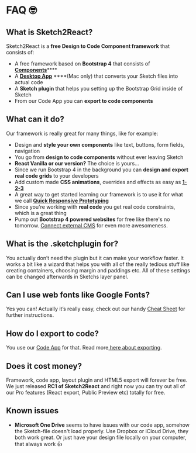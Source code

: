 # FAQ 🤓

## What is Sketch2React?

Sketch2React is a **free Design to Code Component framework** that consists of:

* A free framework based on **Bootstrap 4** that consists of [**Components**](https://sketch2react.gitbook.io/sketch2react-io/develop/components)\*\*\*\*
* A [**Desktop App**](https://sketch2react.gitbook.io/sketch2react-io/develop/code-app) ****\(Mac only\) that converts your Sketch files into actual code
* A **Sketch plugin** that helps you setting up the Bootstrap Grid inside of Sketch
* From our Code App you can **export to code components**

## What can it do?

Our framework is really great for many things, like for example:

* Design and **style your own components** like text, buttons, form fields, navigation
* You go from **design to code components** without ever leaving Sketch
* **React Vanilla or our version?** The choice is yours…
* Since we run Bootstrap 4 in the background you can **design and export real code grids** to your developers
* Add custom made **CSS animations**, overrides and effects as easy as [**1-2-3**](https://medium.com/sketch2react/css-animations-inside-of-sketch-with-sketch2react-d5d248633ac0)
* A great way to get started learning our framework is to use it for what we call [**Quick Responsive Prototyping**](https://medium.com/sketch-app-sources/how-to-use-sketch2react-for-quick-responsive-prototyping-cf02bce4e5b0)
* Since you're working with **real code** you get real code constraints, which is a great thing
* Pump out **Bootstrap 4 powered websites** for free like there's no tomorrow.  [Connect external CMS](https://twitter.com/Sketch2R/status/1095970041936429056) for even more awesomeness.

## What is the .sketchplugin for?

You actually don’t need the plugin but it can make your workflow faster. It works a bit like a wizard that helps you with all of the really tedious stuff like creating containers, choosing margin and paddings etc. All of these settings can be changed afterwards in Sketchs layer panel.

## Can I use web fonts like Google Fonts?

Yes you can! Actually it’s really easy, check out our handy [Cheat Sheet](https://sketch2react.gitbook.io/sketch2react-io/~/edit/drafts/-LLAM2hl82xAVmvUkC0F/faq) for further instructions.

## How do I export to code?

You use our [Code App](https://sketch2react.gitbook.io/sketch2react-io/~/edit/drafts/-LWFdY0D2JIlwF8q6ksG/develop/code-app) for that. Read more[ here about exporting](https://sketch2react.gitbook.io/sketch2react-io/develop/exporting-to-code).

## Does it cost money?

Framework, code app, layout plugin and HTML5 export will forever be free. We just released **RC1 of Sketch2React** and right now you can try out all of our Pro features \(React export, Public Preview etc\) totally for free. 

## Known issues

* **Microsoft One Drive** seems to have issues with our code app, somehow the Sketch-file doesn't load properly. Use Dropbox or iCloud Drive, they both work great. Or just have your design file locally on your computer, that always work 👍

